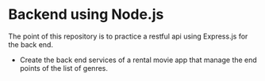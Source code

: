 # Backend using Node.js
The point of this repository is to practice a restful api using Express.js for the back end.
- Create the back end services of a rental movie app that manage the end points of the list of genres.
